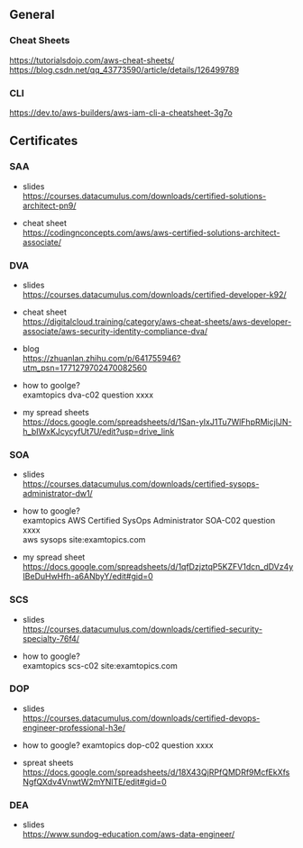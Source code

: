 ## General
### Cheat Sheets
https://tutorialsdojo.com/aws-cheat-sheets/  
https://blog.csdn.net/qq_43773590/article/details/126499789

### CLI
https://dev.to/aws-builders/aws-iam-cli-a-cheatsheet-3g7o

## Certificates
### SAA
- slides      
  https://courses.datacumulus.com/downloads/certified-solutions-architect-pn9/
  
- cheat sheet  
  https://codingnconcepts.com/aws/aws-certified-solutions-architect-associate/  


### DVA
- slides  
  https://courses.datacumulus.com/downloads/certified-developer-k92/
  
- cheat sheet   
  https://digitalcloud.training/category/aws-cheat-sheets/aws-developer-associate/aws-security-identity-compliance-dva/

- blog  
  https://zhuanlan.zhihu.com/p/641755946?utm_psn=1771279702470082560

- how to goolge?  
  examtopics dva-c02 question xxxx

- my spread sheets  
  https://docs.google.com/spreadsheets/d/1San-yIxJ1Tu7WlFhpRMicjlJN-h_bIWxKJcycyfUt7U/edit?usp=drive_link


### SOA
- slides  
  https://courses.datacumulus.com/downloads/certified-sysops-administrator-dw1/

- how to google?  
  examtopics AWS Certified SysOps Administrator SOA-C02 question xxxx  
  aws sysops <keyword> site:examtopics.com

- my spread sheet  
  https://docs.google.com/spreadsheets/d/1qfDzjztqP5KZFV1dcn_dDVz4yIBeDuHwHfh-a6ANbyY/edit#gid=0

### SCS
- slides  
  https://courses.datacumulus.com/downloads/certified-security-specialty-76f4/

- how to google?  
examtopics scs-c02  site:examtopics.com


### DOP  
- slides  
  https://courses.datacumulus.com/downloads/certified-devops-engineer-professional-h3e/

- how to google?
  examtopics dop-c02 question xxxx

- spreat sheets  
  https://docs.google.com/spreadsheets/d/18X43QjRPfQMDRf9McfEkXfsNgfQXdv4VnwtW2mYNlTE/edit#gid=0


### DEA
- slides  
  https://www.sundog-education.com/aws-data-engineer/
  
